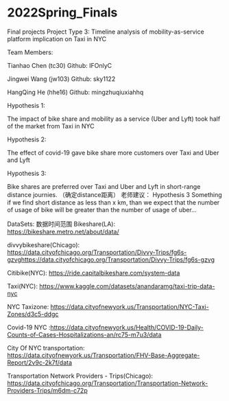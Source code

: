 # 2022Spring_Finals
Final projects
Project Type 3:  Timeline analysis of mobility-as-service platform implication on Taxi in NYC

Team Members:

Tianhao Chen (tc30)    Github: IFOnlyC

Jingwei Wang (jw103)  Github: sky1122

HangQing He (hhe16)  Github: mingzhuqiuxiahhq


Hypothesis 1:

The impact of bike share and mobility as a service (Uber and Lyft) took half of the market from Taxi in NYC

 

Hypothesis 2:

The effect of covid-19 gave bike share more customers over Taxi and Uber and Lyft  

 

Hypothesis 3:

Bike shares are preferred over Taxi and Uber and Lyft in short-range distance journies. （确定distance距离）
老师建议： 
Hypothesis 3 Something if we find short distance as less than x km, than we expect that the number of usage of bike will be greater than the number of usage of uber…


DataSets:
数据时间范围
Bikeshare(LA): https://bikeshare.metro.net/about/data/

divvybikeshare(Chicago): https://data.cityofchicago.org/Transportation/Divvy-Trips/fg6s-gzvghttps://data.cityofchicago.org/Transportation/Divvy-Trips/fg6s-gzvg

Citibike(NYC): https://ride.capitalbikeshare.com/system-data

Taxi(NYC): https://www.kaggle.com/datasets/anandaramg/taxi-trip-data-nyc

NYC Taxizone: https://data.cityofnewyork.us/Transportation/NYC-Taxi-Zones/d3c5-ddgc

Covid-19 NYC :https://data.cityofnewyork.us/Health/COVID-19-Daily-Counts-of-Cases-Hospitalizations-an/rc75-m7u3/data

City Of NYC transportation: https://data.cityofnewyork.us/Transportation/FHV-Base-Aggregate-Report/2v9c-2k7f/data

Transportation Network Providers - Trips(Chicago): https://data.cityofchicago.org/Transportation/Transportation-Network-Providers-Trips/m6dm-c72p

